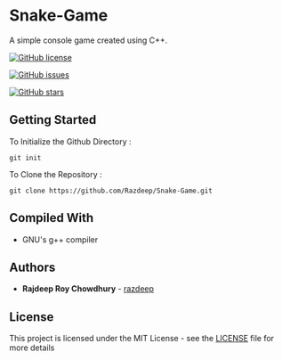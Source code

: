 # Snake-Game
A simple console game created using C++.


[![GitHub license](https://img.shields.io/github/license/Razdeep/Snake-Game.svg?style=for-the-badge)](https://github.com/Razdeep/Snake-Game/blob/master/LICENSE)

[![GitHub issues](https://img.shields.io/github/issues/Razdeep/Snake-Game.svg)](https://github.com/Razdeep/Snake-Game/issues)


[![GitHub stars](https://img.shields.io/github/stars/Razdeep/Snake-Game.svg)](https://github.com/Razdeep/Snake-Game/stargazers)

## Getting Started

To Initialize the Github Directory :
```
git init 
```
To Clone the Repository :
```
git clone https://github.com/Razdeep/Snake-Game.git
```

## Compiled With

* GNU's g++ compiler
 

## Authors

* **Rajdeep Roy Chowdhury** - [razdeep](https://github.com/razdeep)


## License

This project is licensed under the MIT License - see the [LICENSE](LICENSE) file for more details